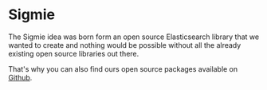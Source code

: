 # Sigmie

The Sigmie idea was born form an open source Elasticsearch library that we wanted to create and nothing would be possible without all the already existing open source libraries out there.

That's why you can also find ours open source packages available on [Github](https://github.com/sigmie).

<!-- [[toc]]

## Header

::: tip Tip
This is a tip
:::

::: warning Warning
This is a warning
:::

::: danger Danger
This is a dangerous warning
:::

::: details Details
This is a details block, which does not work in IE / Edge
::: -->
